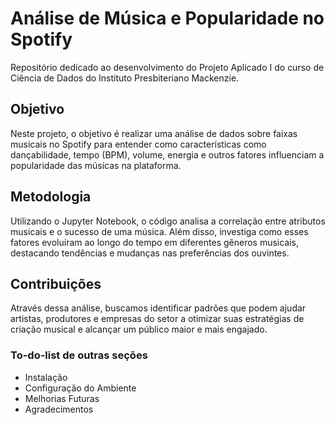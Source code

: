 <h1> Análise de Música e Popularidade no Spotify </h1>

<p>Repositório dedicado ao desenvolvimento do Projeto Aplicado I do curso de Ciência de Dados do Instituto Presbiteriano Mackenzie.</p>

<h2>Objetivo</h2>

<p>Neste projeto, o objetivo é realizar uma análise de dados sobre faixas musicais no Spotify para entender como características como dançabilidade, tempo (BPM), volume, energia e outros fatores influenciam a popularidade das músicas na plataforma.</p>

<h2>Metodologia</h2>

<p>Utilizando o Jupyter Notebook, o código analisa a correlação entre atributos musicais e o sucesso de uma música. Além disso, investiga como esses fatores evoluíram ao longo do tempo em diferentes gêneros musicais, destacando tendências e mudanças nas preferências dos ouvintes.</p>

<h2>Contribuições</h2>

<p>Através dessa análise, buscamos identificar padrões que podem ajudar artistas, produtores e empresas do setor a otimizar suas estratégias de criação musical e alcançar um público maior e mais engajado.</p>

<h3>To-do-list de outras seções</h3>

<ul>
  <li>Instalação</li>
  <li>Configuração do Ambiente</li>
  <li>Melhorias Futuras</li>
  <li>Agradecimentos</li>
</ul>
